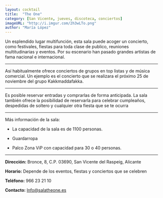 ```yaml
---
layout: cocktail
title:  "The One"
category: [San Vicente, jueves, discoteca, conciertos]
imageURL: "http://i.imgur.com/2h3wLTo.png"
author: "María López"
---
```


Un esplendido lugar multifunción, esta sala puede acoger un concierto, como festivales, fiestas para toda clase de publico, reuniones multitudinarias y eventos. Por su escenario han pasado grandes artistas de fama nacional e internacional.

***********************************************************

Así habitualmente ofrece conciertos de grupos en top listas y de música comercial. Un ejemplo es el concierto que se realizara el próximo 25 de noviembre del grupo Kakkmaddafakka.

*********************************************************

Es posible reservar entradas y comprarlas de forma anticipada.
La sala también ofrece la posibilidad de reservarla para celebrar cumpleaños, despedidas de soltero y cualquier otra fiesta que se te ocurra

******************************************************

Más información de la sala:

- La capacidad de la sala es de 1100 personas.

- Guardarropa

- Palco Zona ViP con capacidad para 30 o 40 personas.

********************************************************

**Dirección:** Bronce, 8, C.P. 03690, San Vicente del Raspeig, Alicante

**Horario:** Depende de los eventos, fiestas y conciertos que se celebren

**Teléfono:** 966 23 21 10

**Contacto:** lnfo@salatheone.es
